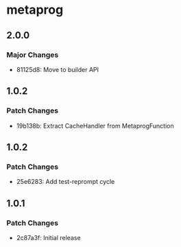 # metaprog

## 2.0.0

### Major Changes

- 81125d8: Move to builder API

## 1.0.2

### Patch Changes

- 19b138b: Extract CacheHandler from MetaprogFunction

## 1.0.2

### Patch Changes

- 25e6283: Add test-reprompt cycle

## 1.0.1

### Patch Changes

- 2c87a3f: Initial release

